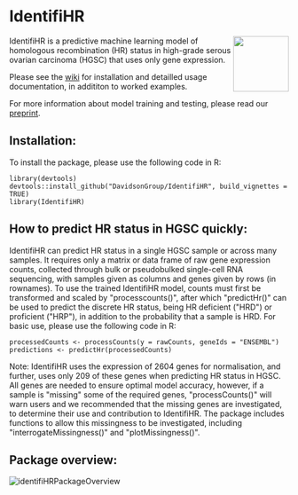# IdentifiHR                                                                
<img src="https://github.com/user-attachments/assets/4f46868c-df3b-4525-8fa7-e049dd74508c" width="100" height="100" align="right">
IdentifiHR is a predictive machine learning model of homologous recombination (HR) status in high-grade serous ovarian carcinoma (HGSC) that uses only gene expression.


Please see the [wiki](https://github.com/DavidsonGroup/IdentifiHR/wiki) for installation and detailled usage documentation, in addititon to worked examples.

For more information about model training and testing, please read our [preprint](https://www.biorxiv.org/content/10.1101/2024.08.15.608185v1).

## Installation: 

To install the package, please use the following code in R:

```
library(devtools)   
devtools::install_github("DavidsonGroup/IdentifiHR", build_vignettes = TRUE)
library(IdentifiHR)
```
## How to predict HR status in HGSC quickly:

IdentifiHR can predict HR status in a single HGSC sample or across many samples. It requires only a matrix or data frame of raw gene expression counts, collected through bulk or pseudobulked single-cell RNA sequencing, with samples given as columns and genes given by rows (in rownames). To use the trained IdentifiHR model, counts must first be transformed and scaled by "processcounts()", after which "predictHr()" can be used to predict the discrete HR status, being HR deficient ("HRD") or proficient ("HRP"), in addition to the probability that a sample is HRD. For basic use, please use the following code in R:

```
processedCounts <- processCounts(y = rawCounts, geneIds = "ENSEMBL")
predictions <- predictHr(processedCounts)
```
Note: IdentifiHR uses the expression of 2604 genes for normalisation, and further, uses only 209 of these genes when predicting HR status in HGSC. All genes are needed to ensure optimal model accuracy, however, if a sample is "missing" some of the required genes, "processCounts()" will warn users and we recommended that the missing genes are investigated, to determine their use and contribution to IdentifiHR. The package includes functions to allow this missingness to be investigated, including "interrogateMissingness()" and "plotMissingness()".

## Package overview:

![identifiHRPackageOverview](https://github.com/user-attachments/assets/06f8c106-40f2-4a7a-a6c7-4311019a4c39)
